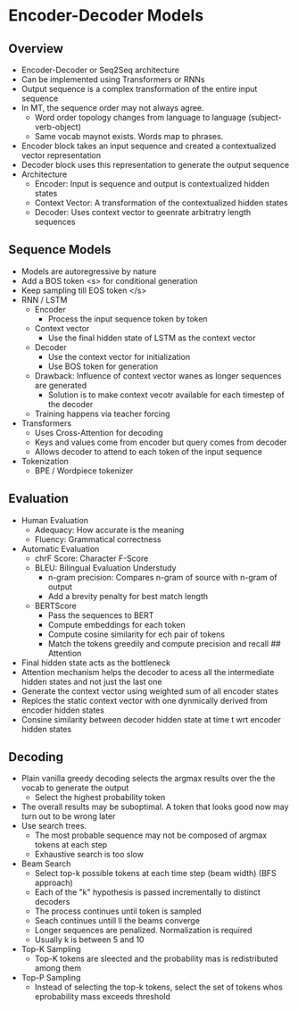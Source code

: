 # Encoder-Decoder Models

## Overview

-   Encoder-Decoder or Seq2Seq architecture
-   Can be implemented using Transformers or RNNs
-   Output sequence is a complex transformation of the entire input sequence
-   In MT, the sequence order may not always agree.
    -   Word order topology changes from language to language (subject-verb-object)
    -   Same vocab maynot exists. Words map to phrases.
-   Encoder block takes an input sequence and created a contextualized vector representation
-   Decoder block uses this representation to generate the output sequence
-   Architecture
    -   Encoder: Input is sequence and output is contextualized hidden states
    -   Context Vector: A transformation of the contextualized hidden states
    -   Decoder: Uses context vector to geenrate arbitratry length sequences

## Sequence Models

-   Models are autoregressive by nature
-   Add a BOS token \<s\> for conditional generation
-   Keep sampling till EOS token \</s\>
-   RNN / LSTM
    -   Encoder
        -   Process the input sequence token by token
    -   Context vector
        -   Use the final hidden state of LSTM as the context vector
    -   Decoder
        -   Use the context vector for initialization
        -   Use BOS token for generation
    -   Drawback: Influence of context vector wanes as longer sequences are generated
        -   Solution is to make context vecotr available for each timestep of the decoder
    -   Training happens via teacher forcing
-   Transformers
    -   Uses Cross-Attention for decoding
    -   Keys and values come from encoder but query comes from decoder
    -   Allows decoder to attend to each token of the input sequence
-   Tokenization
    -   BPE / Wordpiece tokenizer

## Evaluation

-   Human Evaluation
    -   Adequacy: How accurate is the meaning
    -   Fluency: Grammatical correctness
-   Automatic Evaluation
    -   chrF Score: Character F-Score
    -   BLEU: Bilingual Evaluation Understudy
        -   n-gram precision: Compares n-gram of source with n-gram of output
        -   Add a brevity penalty for best match length
    -   BERTScore
        -   Pass the sequences to BERT
        -   Compute embeddings for each token
        -   Compute cosine similarity for ech pair of tokens
        -   Match the tokens greedily and compute precision and recall \## Attention
-   Final hidden state acts as the bottleneck
-   Attention mechanism helps the decoder to acess all the intermediate hidden states and not just the last one
-   Generate the context vector using weighted sum of all encoder states
-   Replces the static context vector with one dynmically derived from encoder hidden states
-   Consine similarity between decoder hidden state at time t wrt encoder hidden states

## Decoding

-   Plain vanilla greedy decoding selects the argmax results over the the vocab to generate the output
    -   Select the highest probability token
-   The overall results may be suboptimal. A token that looks good now may turn out to be wrong later
-   Use search trees.
    -   The most probable sequence may not be composed of argmax tokens at each step
    -   Exhaustive search is too slow
-   Beam Search
    -   Select top-k possible tokens at each time step (beam width) (BFS approach)
    -   Each of the "k" hypothesis is passed incrementally to distinct decoders
    -   The process continues until </s> token is sampled
    -   Seach continues untill ll the beams converge
    -   Longer sequences are penalized. Normalization is required
    -   Usually k is between 5 and 10
-   Top-K Sampling
    -   Top-K tokens are sleected and the probability mas is redistributed among them
-   Top-P Sampling
    -   Instead of selecting the top-k tokens, select the set of tokens whos eprobability mass exceeds threshold 
